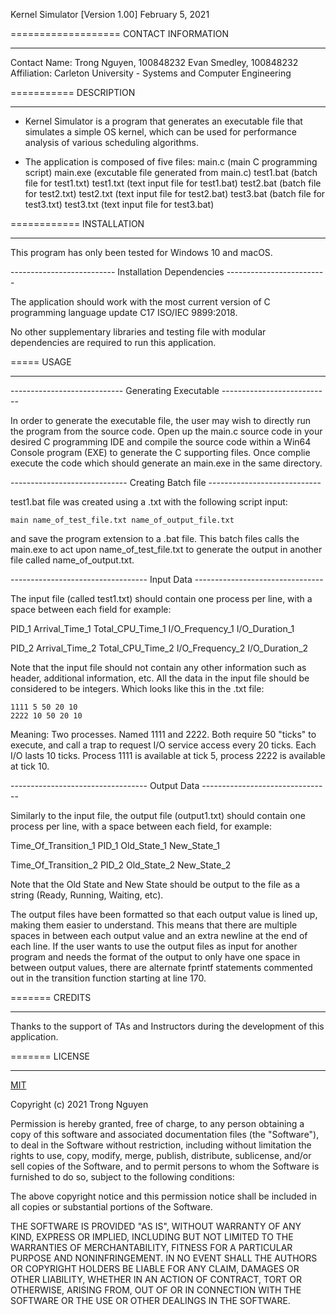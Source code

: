 Kernel Simulator 
[Version 1.00] 
February 5, 2021

===================
CONTACT INFORMATION
___________________

Contact Name:		Trong Nguyen, 100848232
                Evan Smedley, 100848232
Affiliation: 		Carleton University - Systems and Computer Engineering

===========
DESCRIPTION
___________

- Kernel Simulator is a program that generates an executable file that
simulates a simple OS kernel, which can be used for performance analysis of
various scheduling algorithms.

- The application is composed of five files:
	main.c				(main C programming script)
	main.exe			(excutable file generated from main.c)
	test1.bat	 		(batch file for test1.txt)
	test1.txt	 		(text input file for test1.bat)
	test2.bat			(batch file for test2.txt)
	test2.txt 		(text input file for test2.bat)
	test3.bat			(batch file for test3.txt)
	test3.txt			(text input file for test3.bat)

============
INSTALLATION
____________

This program has only been tested for Windows 10 and macOS.

-------------------------- Installation Dependencies -------------------------

The application should work with the most current version of C programming 
language update C17 ISO/IEC 9899:2018. 

No other supplementary libraries and testing file with modular dependencies
are required to run this application.

=====
USAGE
_____

---------------------------- Generating Executable ---------------------------

In order to generate the executable file, the user may wish to directly run 
the program from the source code. Open up the main.c source code in your 
desired C programming IDE and compile the source code within a Win64 Console
program (EXE) to generate the C supporting files. Once complie execute the
code which should generate an main.exe in the same directory.

----------------------------- Creating Batch file ----------------------------

test1.bat file was created using a .txt with the following script input:

	main name_of_test_file.txt name_of_output_file.txt

and save the program extension to a .bat file. This batch files calls the
main.exe to act upon name_of_test_file.txt to generate the output in another
file called name_of_output.txt.

---------------------------------- Input Data --------------------------------

The input file (called test1.txt) should contain one process per line, with a 
space between each field for example:

PID_1 Arrival_Time_1 Total_CPU_Time_1 I/O_Frequency_1 I/O_Duration_1

PID_2 Arrival_Time_2 Total_CPU_Time_2 I/O_Frequency_2 I/O_Duration_2

Note that the input file should not contain any other information such as
header, additional information, etc. All the data in the input file should be 
considered to be integers. Which looks like this in the .txt file:

	1111 5 50 20 10
	2222 10 50 20 10

Meaning: Two processes. Named 1111 and 2222. Both require 50 "ticks" to 
execute, and call a trap to request I/O service access every 20 ticks. Each 
I/O lasts 10 ticks. Process 1111 is available at tick 5, process 2222 is 
available at tick 10.

---------------------------------- Output Data --------------------------------

Similarly to the input file, the output file (output1.txt) should contain one 
process per line, with a space between each field, for example:

Time_Of_Transition_1 PID_1 Old_State_1 New_State_1

Time_Of_Transition_2 PID_2 Old_State_2 New_State_2

Note that the Old State and New State should be output to the file as a string 
(Ready, Running, Waiting, etc).

The output files have been formatted so that each output value is lined up,
making them easier to understand. This means that there are multiple spaces in
between each output value and an extra newline at the end of each line. 
If the user wants to use the output files as input for another program and 
needs the format of the output to only have one space in between output 
values, there are alternate fprintf statements commented out in the transition
function starting at line 170.

=======
CREDITS
_______

Thanks to the support of TAs and Instructors during the development of this
application.

=======
LICENSE
_______

[MIT](https://choosealicense.com/licenses/mit/)

Copyright (c) 2021 Trong Nguyen

Permission is hereby granted, free of charge, to any person obtaining a copy
of this software and associated documentation files (the "Software"), to deal
in the Software without restriction, including without limitation the rights
to use, copy, modify, merge, publish, distribute, sublicense, and/or sell
copies of the Software, and to permit persons to whom the Software is
furnished to do so, subject to the following conditions:

The above copyright notice and this permission notice shall be included in all
copies or substantial portions of the Software.

THE SOFTWARE IS PROVIDED "AS IS", WITHOUT WARRANTY OF ANY KIND, EXPRESS OR
IMPLIED, INCLUDING BUT NOT LIMITED TO THE WARRANTIES OF MERCHANTABILITY,
FITNESS FOR A PARTICULAR PURPOSE AND NONINFRINGEMENT. IN NO EVENT SHALL THE
AUTHORS OR COPYRIGHT HOLDERS BE LIABLE FOR ANY CLAIM, DAMAGES OR OTHER
LIABILITY, WHETHER IN AN ACTION OF CONTRACT, TORT OR OTHERWISE, ARISING FROM,
OUT OF OR IN CONNECTION WITH THE SOFTWARE OR THE USE OR OTHER DEALINGS IN THE
SOFTWARE.
